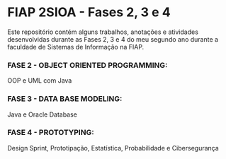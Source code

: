 # FIAP 2SIOA - Fases 2, 3 e 4
Este repositório contém alguns trabalhos, anotações e atividades desenvolvidas durante as Fases 2, 3 e 4 do meu segundo ano durante a faculdade de Sistemas de Informação na FIAP.

### FASE 2 - OBJECT ORIENTED PROGRAMMING:
OOP e UML com Java

### FASE 3 - DATA BASE MODELING:
Java e Oracle Database

### FASE 4 - PROTOTYPING:
Design Sprint, Prototipação, Estatística, Probabilidade e Cibersegurança
